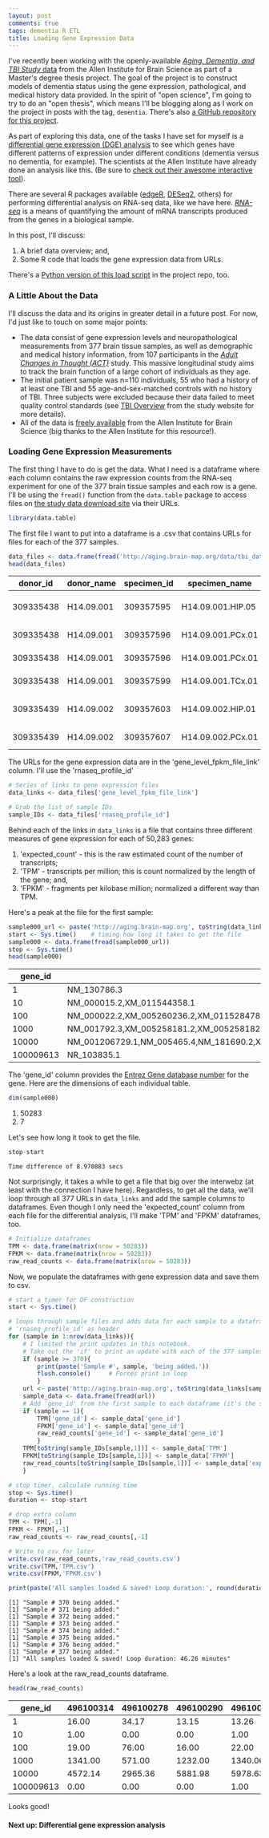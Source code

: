 ```yaml
---
layout: post
comments: true
tags: dementia R ETL
title: Loading Gene Expression Data
---
```

I've recently been working with the openly-available [*Aging, Dementia, and TBI Study* data](http://aging.brain-map.org/overview/home) from the Allen Institute for Brain Science as part of a Master's degree thesis project. The goal of the project is to construct models of dementia status using the gene expression, pathological, and medical history data provided. In the spirit of "open science", I'm going to try to do an "open thesis", which means I'll be blogging along as I work on the project in posts with the tag, `dementia`. There's also [a GitHub repository for this project](https://github.com/brilliantFire/Allen-aging-dementia-TBI).

As part of exploring this data, one of the tasks I have set for myself is a [differential gene expression (DGE) analysis](http://journals.plos.org/plosone/article?id=10.1371/journal.pone.0190152) to see which genes have different patterns of expression under different conditions (dementia versus no dementia, for example). The scientists at the Allen Institute have already done an analysis like this. (Be sure to [check out their awesome interactive tool](http://aging.brain-map.org/rnaseq/searches?%7B%22search_type%22%3A%22differential%22%2C%22target_features%22%3A%5B%7B%22value%22%3A%2210294%22%7D%5D%2C%22contrast_features%22%3A%5B%7B%22value%22%3A%2210294%22%7D%5D%2C%22target_tumors%22%3A%5B%7B%22value%22%3A%22309335438%22%7D%2C%7B%22value%22%3A%22309335440%22%7D%2C%7B%22value%22%3A%22309335441%22%7D%2C%7B%22value%22%3A%22309335443%22%7D%2C%7B%22value%22%3A%22309335448%22%7D%2C%7B%22value%22%3A%22309335451%22%7D%2C%7B%22value%22%3A%22309335452%22%7D%2C%7B%22value%22%3A%22309335453%22%7D%2C%7B%22value%22%3A%22309335454%22%7D%2C%7B%22value%22%3A%22309335456%22%7D%2C%7B%22value%22%3A%22309335457%22%7D%2C%7B%22value%22%3A%22309335460%22%7D%2C%7B%22value%22%3A%22309335461%22%7D%2C%7B%22value%22%3A%22309335464%22%7D%2C%7B%22value%22%3A%22309335465%22%7D%2C%7B%22value%22%3A%22309335467%22%7D%2C%7B%22value%22%3A%22309335469%22%7D%2C%7B%22value%22%3A%22309335474%22%7D%2C%7B%22value%22%3A%22309335475%22%7D%2C%7B%22value%22%3A%22309335476%22%7D%2C%7B%22value%22%3A%22309335478%22%7D%2C%7B%22value%22%3A%22309335482%22%7D%2C%7B%22value%22%3A%22309335486%22%7D%2C%7B%22value%22%3A%22309335487%22%7D%2C%7B%22value%22%3A%22309335488%22%7D%2C%7B%22value%22%3A%22309335489%22%7D%2C%7B%22value%22%3A%22309335490%22%7D%2C%7B%22value%22%3A%22309335494%22%7D%2C%7B%22value%22%3A%22309335495%22%7D%2C%7B%22value%22%3A%22309335497%22%7D%2C%7B%22value%22%3A%22326765649%22%7D%2C%7B%22value%22%3A%22326765652%22%7D%2C%7B%22value%22%3A%22326765656%22%7D%2C%7B%22value%22%3A%22326765657%22%7D%2C%7B%22value%22%3A%22326765659%22%7D%2C%7B%22value%22%3A%22326765661%22%7D%2C%7B%22value%22%3A%22326765663%22%7D%2C%7B%22value%22%3A%22326765665%22%7D%2C%7B%22value%22%3A%22326765666%22%7D%2C%7B%22value%22%3A%22326765667%22%7D%2C%7B%22value%22%3A%22326765668%22%7D%2C%7B%22value%22%3A%22326765671%22%7D%2C%7B%22value%22%3A%22326765672%22%7D%2C%7B%22value%22%3A%22326765677%22%7D%2C%7B%22value%22%3A%22326765681%22%7D%2C%7B%22value%22%3A%22326765682%22%7D%2C%7B%22value%22%3A%22326765683%22%7D%2C%7B%22value%22%3A%22326765684%22%7D%2C%7B%22value%22%3A%22326765688%22%7D%2C%7B%22value%22%3A%22326765689%22%7D%2C%7B%22value%22%3A%22467056391%22%7D%2C%7B%22value%22%3A%22467056397%22%7D%2C%7B%22value%22%3A%22467056405%22%7D%2C%7B%22value%22%3A%22467056407%22%7D%5D%2C%22contrast_tumors%22%3A%5B%7B%22value%22%3A%22309335439%22%7D%2C%7B%22value%22%3A%22309335442%22%7D%2C%7B%22value%22%3A%22309335444%22%7D%2C%7B%22value%22%3A%22309335445%22%7D%2C%7B%22value%22%3A%22309335446%22%7D%2C%7B%22value%22%3A%22309335447%22%7D%2C%7B%22value%22%3A%22309335449%22%7D%2C%7B%22value%22%3A%22309335450%22%7D%2C%7B%22value%22%3A%22309335455%22%7D%2C%7B%22value%22%3A%22309335458%22%7D%2C%7B%22value%22%3A%22309335459%22%7D%2C%7B%22value%22%3A%22309335462%22%7D%2C%7B%22value%22%3A%22309335463%22%7D%2C%7B%22value%22%3A%22309335466%22%7D%2C%7B%22value%22%3A%22309335468%22%7D%2C%7B%22value%22%3A%22309335470%22%7D%2C%7B%22value%22%3A%22309335471%22%7D%2C%7B%22value%22%3A%22309335477%22%7D%2C%7B%22value%22%3A%22309335479%22%7D%2C%7B%22value%22%3A%22309335480%22%7D%2C%7B%22value%22%3A%22309335481%22%7D%2C%7B%22value%22%3A%22309335484%22%7D%2C%7B%22value%22%3A%22309335485%22%7D%2C%7B%22value%22%3A%22309335491%22%7D%2C%7B%22value%22%3A%22309335492%22%7D%2C%7B%22value%22%3A%22309335493%22%7D%2C%7B%22value%22%3A%22326765648%22%7D%2C%7B%22value%22%3A%22326765650%22%7D%2C%7B%22value%22%3A%22326765651%22%7D%2C%7B%22value%22%3A%22326765653%22%7D%2C%7B%22value%22%3A%22326765654%22%7D%2C%7B%22value%22%3A%22326765655%22%7D%2C%7B%22value%22%3A%22326765658%22%7D%2C%7B%22value%22%3A%22326765660%22%7D%2C%7B%22value%22%3A%22326765662%22%7D%2C%7B%22value%22%3A%22326765669%22%7D%2C%7B%22value%22%3A%22326765673%22%7D%2C%7B%22value%22%3A%22326765674%22%7D%2C%7B%22value%22%3A%22326765675%22%7D%2C%7B%22value%22%3A%22326765676%22%7D%2C%7B%22value%22%3A%22326765678%22%7D%2C%7B%22value%22%3A%22326765680%22%7D%2C%7B%22value%22%3A%22326765685%22%7D%2C%7B%22value%22%3A%22326765686%22%7D%2C%7B%22value%22%3A%22326765687%22%7D%2C%7B%22value%22%3A%22467056406%22%7D%2C%7B%22value%22%3A%22467056408%22%7D%2C%7B%22value%22%3A%22467056409%22%7D%5D%2C%22page_num%22%3A0%2C%22column_grouping%22%3A%22act_demented%2Cnincds_arda_diagnosis%22%7D)).  

There are several R packages available ([edgeR](http://bioconductor.org/packages/release/bioc/html/edgeR.html), [DESeq2](https://bioconductor.org/packages/release/bioc/html/DESeq2.html), others) for performing differential analysis on RNA-seq data, like we have here. [*RNA-seq*](https://en.wikipedia.org/wiki/RNA-Seq) is a means of quantifying the amount of mRNA transcripts produced from the genes in a biological sample.   

In this post, I'll discuss:  
1. A brief data overview; and,    
2. Some R code that loads the gene expression data from URLs.  

There's a [Python version of this load script](https://github.com/brilliantFire/Allen-aging-dementia-TBI/blob/master/ETL/expected_count_TPM_FPKM_data_load.py) in the project repo, too. 

### A Little About the Data
I'll discuss the data and its origins in greater detail in a future post. For now, I'd just like to touch on some major points:  

* The data consist of gene expression levels and neuropathological measurements from 377 brain tissue samples, as well as demographic and medical history information, from 107 participants in the [*Adult Changes in Thought (ACT)*](https://www.kpwashingtonresearch.org/our-research/research-areas/aging-geriatrics/act-study-long-running-study-aging-examines-changes-kaiser-permanente-patients-over-time/) study. This massive longitudinal study aims to track the brain function of a large cohort of individuals as they age.  
* The initial patient sample was n=110 individuals, 55 who had a history of at least one TBI and 55 age-and-sex-matched controls with no history of TBI. Three subjects were excluded because their data failed to meet quality control standards (see [TBI Overview](http://help.brain-map.org/download/attachments/9895983/TBI_Overview.pdf?version=2&modificationDate=1492728684044&api=v2) from the study website for more details).    
* All of the data is [freely available](http://aging.brain-map.org/download/index) from the Allen Institute for Brain Science (big thanks to the Allen Institute for this resource!).  

### Loading Gene Expression Measurements
The first thing I have to do is get the data. What I need is a dataframe where each column contains the raw expression counts from the RNA-seq experiment for one of the 377 brain tissue samples and each row is a gene. I'll be using the `fread()` function from the `data.table` package to access files on [the study data download site](http://aging.brain-map.org/download/index) via their URLs.


```R
library(data.table)
```

The first file I want to put into a dataframe is a .csv that contains URLs for files for each of the 377 samples. 


```R
data_files <- data.frame(fread('http://aging.brain-map.org/data/tbi_data_files.csv'))
head(data_files)
```


<table>
<thead><tr><th scope=col>donor_id</th><th scope=col>donor_name</th><th scope=col>specimen_id</th><th scope=col>specimen_name</th><th scope=col>rna_well</th><th scope=col>rna_integrity_number</th><th scope=col>structure_id</th><th scope=col>structure_acronym</th><th scope=col>structure_name</th><th scope=col>rnaseq_profile_id</th><th scope=col>rnaseq_total_reads</th><th scope=col>rnaseq_percent_reads_aligned_to_mrna</th><th scope=col>rnaseq_percent_reads_aligned_to_ncrna</th><th scope=col>rnaseq_percent_reads_aligned_to_genome_only</th><th scope=col>gene_level_fpkm_file_link</th><th scope=col>anonymized_bam_file_link</th><th scope=col>anonymized_bam_index_file_link</th><th scope=col>bigwig_file_link</th></tr></thead>
<tbody>
	<tr><td>309335438                                 </td><td>H14.09.001                                </td><td>309357595                                 </td><td>H14.09.001.HIP.05                         </td><td>320630832                                 </td><td>7.3                                       </td><td>10294                                     </td><td>HIP                                       </td><td>hippocampus (hippocampal formation)       </td><td>496100314                                 </td><td>32275545                                  </td><td>31.7                                      </td><td>7.11                                      </td><td>48.1                                      </td><td>/api/v2/well_known_file_download/496128434</td><td>/api/v2/well_known_file_download/501023521</td><td>/api/v2/well_known_file_download/501023519</td><td>/api/v2/well_known_file_download/501056759</td></tr>
	<tr><td>309335438                                 </td><td>H14.09.001                                </td><td>309357596                                 </td><td>H14.09.001.PCx.01                         </td><td>320630834                                 </td><td>7.2                                       </td><td>10557                                     </td><td>FWM                                       </td><td>white matter of forebrain                 </td><td>496100278                                 </td><td>32515376                                  </td><td>29.0                                      </td><td>8.21                                      </td><td>49.5                                      </td><td>/api/v2/well_known_file_download/496106975</td><td>/api/v2/well_known_file_download/500938472</td><td>/api/v2/well_known_file_download/500938470</td><td>/api/v2/well_known_file_download/500941271</td></tr>
	<tr><td>309335438                                 </td><td>H14.09.001                                </td><td>309357596                                 </td><td>H14.09.001.PCx.01                         </td><td>320630836                                 </td><td>7.1                                       </td><td>10208                                     </td><td>PCx                                       </td><td>parietal neocortex                        </td><td>496100290                                 </td><td>34426215                                  </td><td>29.1                                      </td><td>6.59                                      </td><td>52.1                                      </td><td>/api/v2/well_known_file_download/496555481</td><td>/api/v2/well_known_file_download/500941225</td><td>/api/v2/well_known_file_download/500941223</td><td>/api/v2/well_known_file_download/500941630</td></tr>
	<tr><td>309335438                                 </td><td>H14.09.001                                </td><td>309357599                                 </td><td>H14.09.001.TCx.01                         </td><td>320630838                                 </td><td>7.3                                       </td><td>10235                                     </td><td>TCx                                       </td><td>temporal neocortex                        </td><td>496100279                                 </td><td>31714711                                  </td><td>31.4                                      </td><td>6.97                                      </td><td>48.7                                      </td><td>/api/v2/well_known_file_download/496106814</td><td>/api/v2/well_known_file_download/500936841</td><td>/api/v2/well_known_file_download/500936839</td><td>/api/v2/well_known_file_download/500941005</td></tr>
	<tr><td>309335439                                 </td><td>H14.09.002                                </td><td>309357603                                 </td><td>H14.09.002.HIP.01                         </td><td>320630842                                 </td><td>6.4                                       </td><td>10294                                     </td><td>HIP                                       </td><td>hippocampus (hippocampal formation)       </td><td>496100281                                 </td><td>33402591                                  </td><td>29.5                                      </td><td>7.21                                      </td><td>50.6                                      </td><td>/api/v2/well_known_file_download/496106950</td><td>/api/v2/well_known_file_download/500938896</td><td>/api/v2/well_known_file_download/500938894</td><td>/api/v2/well_known_file_download/500941300</td></tr>
	<tr><td>309335439                                 </td><td>H14.09.002                                </td><td>309357607                                 </td><td>H14.09.002.PCx.01                         </td><td>320630848                                 </td><td>6.5                                       </td><td>10557                                     </td><td>FWM                                       </td><td>white matter of forebrain                 </td><td>496100284                                 </td><td>31652453                                  </td><td>27.7                                      </td><td>6.66                                      </td><td>53.0                                      </td><td>/api/v2/well_known_file_download/496106772</td><td>/api/v2/well_known_file_download/500940428</td><td>/api/v2/well_known_file_download/500940426</td><td>/api/v2/well_known_file_download/500941557</td></tr>
</tbody>
</table>



The URLs for the gene expression data are in the 'gene_level_fpkm_file_link' column. I'll use the 'rnaseq_profile_id'


```R
# Series of links to gene expression files
data_links <- data_files['gene_level_fpkm_file_link']

# Grab the list of sample IDs
sample_IDs <- data_files['rnaseq_profile_id']
```

Behind each of the links in `data_links` is a file that contains three different measures of gene expression for each of 50,283 genes:  
1. 'expected_count' - this is the raw estimated count of the number of transcripts; 
2. 'TPM' - transcripts per million; this is count normalized by the length of the gene; and,  
3. 'FPKM' - fragments per kilobase million; normalized a different way than TPM. 

Here's a peak at the file for the first sample:


```R
sample000_url <- paste('http://aging.brain-map.org', toString(data_links[1,1]),sep='')
start <- Sys.time()    # timing how long it takes to get the file
sample000 <- data.frame(fread(sample000_url))
stop <- Sys.time()
head(sample000)
```


<table>
<thead><tr><th scope=col>gene_id</th><th scope=col>transcript_id.s.</th><th scope=col>length</th><th scope=col>effective_length</th><th scope=col>expected_count</th><th scope=col>TPM</th><th scope=col>FPKM</th></tr></thead>
<tbody>
	<tr><td>        1                                                                                                                                                     </td><td>NM_130786.3                                                                                                                                                   </td><td>1766.00                                                                                                                                                       </td><td>1726.13                                                                                                                                                       </td><td>  16.00                                                                                                                                                       </td><td>  0.97                                                                                                                                                        </td><td>  0.68                                                                                                                                                        </td></tr>
	<tr><td>       10                                                                                                                                                     </td><td>NM_000015.2,XM_011544358.1                                                                                                                                    </td><td>1317.00                                                                                                                                                       </td><td>1277.13                                                                                                                                                       </td><td>   1.00                                                                                                                                                       </td><td>  0.08                                                                                                                                                        </td><td>  0.06                                                                                                                                                        </td></tr>
	<tr><td>      100                                                                                                                                                     </td><td>NM_000022.2,XM_005260236.2,XM_011528478.1,XM_011528479.1,XR_244129.1                                                                                          </td><td>1493.40                                                                                                                                                       </td><td>1453.54                                                                                                                                                       </td><td>  19.00                                                                                                                                                       </td><td>  1.37                                                                                                                                                        </td><td>  0.97                                                                                                                                                        </td></tr>
	<tr><td>     1000                                                                                                                                                     </td><td>NM_001792.3,XM_005258181.2,XM_005258182.1,XM_011525787.1,XM_011525788.1                                                                                       </td><td>3838.31                                                                                                                                                       </td><td>3798.45                                                                                                                                                       </td><td>1341.00                                                                                                                                                       </td><td> 36.96                                                                                                                                                        </td><td> 25.99                                                                                                                                                        </td></tr>
	<tr><td>    10000                                                                                                                                                     </td><td>NM_001206729.1,NM_005465.4,NM_181690.2,XM_005272994.3,XM_005272995.2,XM_005272997.3,XM_006711726.2,XM_011544011.1,XM_011544012.1,XM_011544013.1,XM_011544014.1</td><td>2773.40                                                                                                                                                       </td><td>2733.53                                                                                                                                                       </td><td>4572.14                                                                                                                                                       </td><td>175.26                                                                                                                                                        </td><td>123.24                                                                                                                                                        </td></tr>
	<tr><td>100009613                                                                                                                                                     </td><td>NR_103835.1                                                                                                                                                   </td><td> 804.00                                                                                                                                                       </td><td> 764.14                                                                                                                                                       </td><td>   0.00                                                                                                                                                       </td><td>  0.00                                                                                                                                                        </td><td>  0.00                                                                                                                                                        </td></tr>
</tbody>
</table>



The 'gene_id' column provides the [Entrez Gene database number](https://www.ncbi.nlm.nih.gov/gene) for the gene. Here are the dimensions of each individual table.


```R
dim(sample000)
```


<ol class=list-inline>
	<li>50283</li>
	<li>7</li>
</ol>



Let's see how long it took to get the file. 


```R
stop-start
```


    Time difference of 8.970883 secs


Not surprisingly, it takes a while to get a file that big over the interwebz (at least with the connection I have here).  Regardless, to get all the data, we'll loop through all 377 URLs in `data_links` and add the sample columns to dataframes. Even though I only need the 'expected_count' column from each file for the differential analysis, I'll make 'TPM' and 'FPKM' dataframes, too.


```R
# Initialize dataframes
TPM <- data.frame(matrix(nrow = 50283))
FPKM <- data.frame(matrix(nrow = 50283))
raw_read_counts <- data.frame(matrix(nrow = 50283))
```

Now, we populate the dataframes with gene expression data and save them to csv.


```R
# start a timer for DF construction
start <- Sys.time()

# loops through sample files and adds data for each sample to a dataframe with the 
# 'rnaseq_profile_id' as header
for (sample in 1:nrow(data_links)){
    # I limited the print updates in this notebook.
    # Take out the 'if' to print an update with each of the 377 samples
    if (sample >= 370){
        print(paste('Sample #', sample, 'being added.'))
        flush.console()     # Forces print in loop
        }
    url <- paste('http://aging.brain-map.org', toString(data_links[sample,1]),sep='')
    sample_data <- data.frame(fread(url))
    # Add 'gene_id' from the first sample to each dataframe (it's the same for each file)
    if (sample == 1){
        TPM['gene_id'] <- sample_data['gene_id']
        FPKM['gene_id'] <- sample_data['gene_id']
        raw_read_counts['gene_id'] <- sample_data['gene_id']
        }
    TPM[toString(sample_IDs[sample,1])] <- sample_data['TPM']
    FPKM[toString(sample_IDs[sample,1])] <- sample_data['FPKM']
    raw_read_counts[toString(sample_IDs[sample,1])] <- sample_data['expected_count']
    }

# stop timer, calculate running time
stop <- Sys.time()
duration <- stop-start

# drop extra column
TPM <- TPM[,-1]
FPKM <- FPKM[,-1]
raw_read_counts <- raw_read_counts[,-1]

# Write to csv for later
write.csv(raw_read_counts,'raw_read_counts.csv')
write.csv(TPM,'TPM.csv')
write.csv(FPKM,'FPKM.csv')

print(paste('All samples loaded & saved! Loop duration:', round(duration, 2), 'minutes'))
```

    [1] "Sample # 370 being added."
    [1] "Sample # 371 being added."
    [1] "Sample # 372 being added."
    [1] "Sample # 373 being added."
    [1] "Sample # 374 being added."
    [1] "Sample # 375 being added."
    [1] "Sample # 376 being added."
    [1] "Sample # 377 being added."
    [1] "All samples loaded & saved! Loop duration: 46.26 minutes"
    

Here's a look at the raw_read_counts dataframe.


```R
head(raw_read_counts)
```


<table>
<thead><tr><th scope=col>gene_id</th><th scope=col>496100314</th><th scope=col>496100278</th><th scope=col>496100290</th><th scope=col>496100279</th><th scope=col>496100281</th><th scope=col>496100284</th><th scope=col>496100283</th><th scope=col>496100285</th><th scope=col>496100288</th><th scope=col>...</th><th scope=col>496100648</th><th scope=col>496100643</th><th scope=col>496100666</th><th scope=col>496100651</th><th scope=col>496100652</th><th scope=col>496100650</th><th scope=col>496100664</th><th scope=col>496100657</th><th scope=col>496100653</th><th scope=col>496100646</th></tr></thead>
<tbody>
	<tr><td>        1</td><td>  16.00  </td><td>  34.17  </td><td>  13.15  </td><td>  13.26  </td><td>  12.63  </td><td>  14.73  </td><td>  16.32  </td><td>   8.00  </td><td>  13.29  </td><td>...      </td><td>  11.17  </td><td>   8.17  </td><td>   9.03  </td><td>  10.26  </td><td>   8.24  </td><td>   8.00  </td><td>  16.37  </td><td>  12.33  </td><td>   4.08  </td><td>  10.81  </td></tr>
	<tr><td>       10</td><td>   1.00  </td><td>   0.00  </td><td>   0.00  </td><td>   1.00  </td><td>   7.00  </td><td>   1.00  </td><td>   3.00  </td><td>   0.00  </td><td>   0.00  </td><td>...      </td><td>   0.00  </td><td>   2.00  </td><td>   2.00  </td><td>   3.00  </td><td>   0.00  </td><td>   1.00  </td><td>   2.00  </td><td>   1.00  </td><td>   1.00  </td><td>   3.00  </td></tr>
	<tr><td>      100</td><td>  19.00  </td><td>  76.00  </td><td>  16.00  </td><td>  22.00  </td><td>  25.00  </td><td>  35.00  </td><td>  23.00  </td><td>  30.00  </td><td>  41.00  </td><td>...      </td><td>  46.00  </td><td>  30.34  </td><td>  32.00  </td><td>  81.00  </td><td>  33.00  </td><td>  45.00  </td><td>  39.00  </td><td>  22.00  </td><td>  20.00  </td><td>  21.00  </td></tr>
	<tr><td>     1000</td><td>1341.00  </td><td> 571.00  </td><td>1232.00  </td><td>1340.06  </td><td>1293.00  </td><td>1167.00  </td><td>1001.00  </td><td>1352.00  </td><td>1157.00  </td><td>...      </td><td>1418.00  </td><td>1160.00  </td><td>1380.00  </td><td>1047.00  </td><td>1302.00  </td><td>1652.00  </td><td>1510.00  </td><td>1285.00  </td><td>1570.00  </td><td>1799.00  </td></tr>
	<tr><td>    10000</td><td>4572.14  </td><td>2965.36  </td><td>5881.98  </td><td>5978.63  </td><td>4225.08  </td><td>4781.67  </td><td>4512.38  </td><td>6087.73  </td><td>5130.29  </td><td>...      </td><td>5618.93  </td><td>4326.01  </td><td>4420.92  </td><td>4664.40  </td><td>3952.09  </td><td>6153.32  </td><td>5903.16  </td><td>5362.97  </td><td>6598.29  </td><td>6838.52  </td></tr>
	<tr><td>100009613</td><td>   0.00  </td><td>   0.00  </td><td>   0.00  </td><td>   1.00  </td><td>   0.00  </td><td>   0.00  </td><td>   0.00  </td><td>   1.00  </td><td>   0.00  </td><td>...      </td><td>   1.00  </td><td>   0.00  </td><td>   0.00  </td><td>   0.00  </td><td>   0.00  </td><td>   1.00  </td><td>   0.00  </td><td>   0.00  </td><td>   0.00  </td><td>   1.00  </td></tr>
</tbody>
</table>



Looks good! 

#### **Next up:** Differential gene expression analysis
